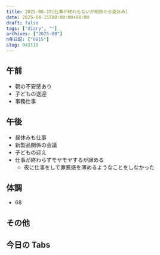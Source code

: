 ```yaml
---
title: 2025-08-15[仕事が終わらないが明日から夏休み]
date: 2025-08-15T00:00:00+09:00
draft: false
tags: ["diary", ""]
archives: ["2025-08"]
n年日記: ["0815"]
slug: 943119
---
```


## 午前

- 朝の不安感あり
- 子どもの送迎
- 事務仕事

## 午後

- 昼休みも仕事
- 新製品関係の会議
- 子どもの迎え
- 仕事が終わらずモヤモヤするが諦める
  - 夜に仕事をして罪悪感を薄めるようなことをしなかった

## 体調

- 68

## その他

## 今日の Tabs
